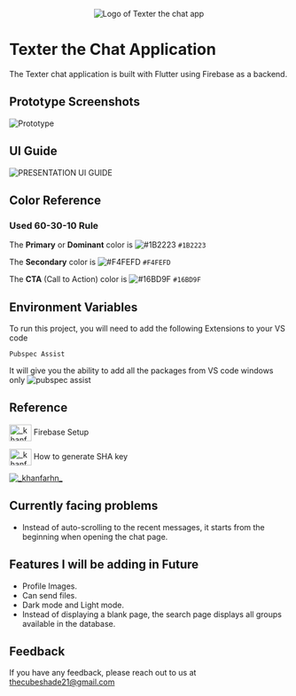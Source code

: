 <!-- ![Logo](https://user-images.githubusercontent.com/98305427/216836702-5ca1b497-3b9e-499d-ae5b-7c1a03edf201.png) -->
<p align="center"><img src="https://user-images.githubusercontent.com/98305427/216836702-5ca1b497-3b9e-499d-ae5b-7c1a03edf201.png" alt="Logo of Texter the chat app" /> </p>

# Texter the Chat Application

The Texter chat application is built with Flutter using Firebase as a backend.

## Prototype Screenshots
![Prototype](https://user-images.githubusercontent.com/98305427/219958223-4c505d8e-8327-4427-951b-156b3d14e0c1.png)

## UI Guide
![PRESENTATION UI GUIDE](https://user-images.githubusercontent.com/98305427/219958324-9b31205b-57fd-4194-89ae-1dc46d5cef44.png)

## Color Reference
### Used 60-30-10 Rule

The **Primary** or **Dominant** color is ![#1B2223](https://via.placeholder.com/10/1B2223?text=+) `#1B2223`

The **Secondary** color is ![#F4FEFD](https://via.placeholder.com/10/F4FEFD?text=+) `#F4FEFD`

The **CTA** (Call to Action) color is ![#16BD9F](https://via.placeholder.com/10/16BD9F?text=+) `#16BD9F`

## Environment Variables

To run this project, you will need to add the following Extensions to your VS code

`Pubspec Assist`

It will give you the ability to add all the packages from VS code windows only
![pubspec assist](https://user-images.githubusercontent.com/98305427/221100536-b303981a-e35f-4721-90bd-755007678186.png)

## Reference

<a href="https://youtu.be/Qwk5oIAkgnY?t=399" target="_blank"><img align="center" src="https://raw.githubusercontent.com/rahuldkjain/github-profile-readme-generator/master/src/images/icons/Social/youtube.svg" alt="_khanfarhn_" height="30" width="40" /></a>
Firebase Setup

<a href="https://youtu.be/wGOTwojezy8" target="_blank"><img align="center" src="https://raw.githubusercontent.com/rahuldkjain/github-profile-readme-generator/master/src/images/icons/Social/youtube.svg" alt="_khanfarhn_" height="30" width="40" /></a>
How to generate SHA key

<a href="https://www.figma.com/proto/lGF0l5q8iusw6rCtPBDC0q/Chat-App?page-id=0%3A1&node-id=26%3A887&viewport=49%2C324%2C0.26&scaling=scale-down&starting-point-node-id=26%3A887" target="_blank"><img align="center" src="https://user-images.githubusercontent.com/98305427/221101851-f68a3dc6-882e-4cf7-a142-9d1cadfcabfa.svg" alt="_khanfarhn_"/></a>

## Currently facing problems
- Instead of auto-scrolling to the recent messages, it starts from the beginning when opening the chat page.

## Features I will be adding in Future
- Profile Images.
- Can send files.
- Dark mode and Light mode.
- Instead of displaying a blank page, the search page displays all groups available in the database.

## Feedback
If you have any feedback, please reach out to us at thecubeshade21@gmail.com
